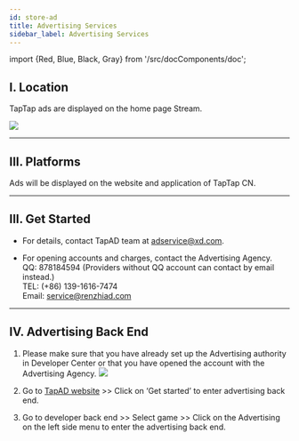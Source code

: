 ```yaml
---
id: store-ad
title: Advertising Services
sidebar_label: Advertising Services
---
```


import {Red, Blue, Black, Gray} from '/src/docComponents/doc';


## **I. Location**  

TapTap ads are displayed on the home page Stream.

![](https://img.tapimg.com/market/images/3288a864d7651dffcf2e83daf8873ab2.png)  

---

## **III. Platforms**
Ads will be displayed on the website and application of TapTap CN.  

---

## **III. Get Started**  

* For details, contact TapAD team at [adservice@xd.com](mailto:adservice@xd.com).  

* For opening accounts and charges, contact the Advertising Agency.  
QQ: 878184594 (Providers without QQ account can contact by email instead.)  
TEL:  (+86) 139-1616-7474  
Email: [service@renzhiad.com](mailto:service@renzhiad.com)   

---

## **IV. Advertising Back End**  

1. Please make sure that you have already set up the Advertising authority in Developer Center or that you have opened the account with the Advertising Agency. ![](https://img.tapimg.com/market/images/33b1cc13fb3a682da44c5f239724a5f5.png)



2. Go to [TapAD website](https://biz.taptap.com) >> Click on ‘Get started’ to enter advertising back end.



3. Go to developer back end >> Select game >> Click on the Advertising on the left side menu to enter the advertising back end.  
